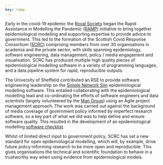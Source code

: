 ```yaml
---
key: ramp
---
```


Early in the covid-19 epidemic the [Royal Society](https://royalsociety.org/) began the Rapid Assistance in Modelling the Pandemic ([RAMP](https://royalsociety.org/topics-policy/Health%20and%20wellbeing/ramp/)) initiative to bring together epidemiological modelling and supporting expertise to provide advice to government. This led to the formation of the Scottish Covid Response Consortium ([SCRC](https://scottishcovidresponse.github.io/)) comprising members from over 30 organisations in academia and the private sector, with skills spanning epidemiology, software engineering, data management, policy / media engagement and visualisation. SCRC has produced multiple high quality pieces of epidemiological modelling software in a variety of programming languages, and a data pipeline system for rapid, reproducible outputs.

The University of Sheffield contributed an RSE to provide software engineering leadership on the [Simple Network Sim](https://github.com/ScottishCovidResponse/simple_network_sim) epidemiological modelling software. This entailed collaborating with the epidemiological modelling lead and co-ordinating the efforts of software engineers and data scientists (largely volunteered by the [Man Group](https://www.man.com/)) using an Agile project management approach. The work was carried out against the background of media coverage of government policy informed by imperfect research software, so a key part of what we did was to help define and ensure software quality. This resulted in the development of an epidemiological modelling [software checklist](https://github.com/ScottishCovidResponse/modelling-resources/blob/main/software-checklist.md).

Whilst of limited direct input to government policy, SCRC has set a new standard for open epidemiological modelling, which will, by example, drive future policy-informing research to be more open and reproducible. This gives organisations the technical and scientific foundation to behave in a trustworthy way when using evidence from epidemiological models.
